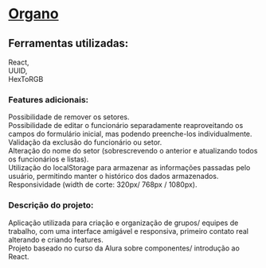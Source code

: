# [Organo](https://organo-two-woad.vercel.app/)

## Ferramentas utilizadas:
React,<br/>
UUID,<br/>
HexToRGB<br/>

### Features adicionais:
Possibilidade de remover os setores.<br/>
Possibilidade de editar o funcionário separadamente reaproveitando os campos do formulário inicial, mas podendo preenche-los individualmente.<br/>
Validação da exclusão do funcionário ou setor.<br/>
Alteração do nome do setor (sobrescrevendo o anterior e atualizando todos os funcionários e listas).<br/>
Utilização do localStorage para armazenar as informações passadas pelo usuário, permitindo manter o histórico dos dados armazenados.<br/>
Responsividade (width de corte: 320px/ 768px / 1080px).<br/>


### Descrição do projeto:
Aplicação utilizada para criação e organização de grupos/ equipes de trabalho, com uma interface amigável e responsiva, primeiro contato real alterando e criando features.<br/>
Projeto baseado no curso da Alura sobre componentes/ introdução ao React.
